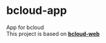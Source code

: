 # bcloud-app
App for bcloud  
This project is based on [**bcloud-web**](https://github.com/Bukgeuk/bcloud-web)
